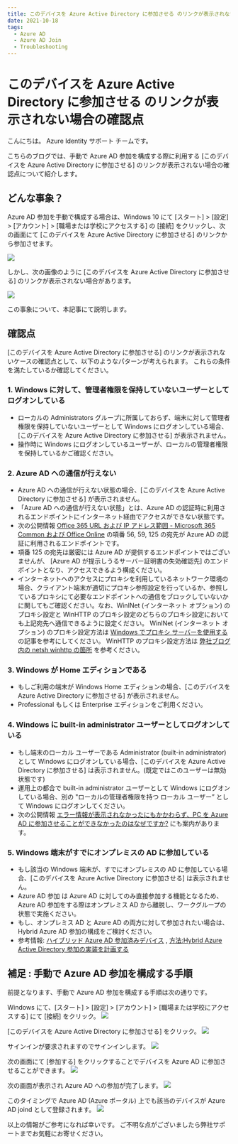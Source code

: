 ```yaml
---
title: このデバイスを Azure Active Directory に参加させる のリンクが表示されない場合の確認点
date: 2021-10-18
tags:
  - Azure AD
  - Azure AD Join
  - Troubleshooting
---
```

# このデバイスを Azure Active Directory に参加させる のリンクが表示されない場合の確認点

こんにちは。 Azure Identity サポート チームです。

こちらのブログでは、手動で Azure AD 参加を構成する際に利用する [このデバイスを Azure Active Directory に参加させる] のリンクが表示されない場合の確認点について紹介します。
<!-- more -->

## どんな事象？
Azure AD 参加を手動で構成する場合は、Windows 10 にて [スタート] > [設定] > [アカウント] > [職場または学校にアクセスする] の [接続] をクリックし、次の画面にて [このデバイスを Azure Active Directory に参加させる] のリンクから参加させます。

![](./aadj-link-is-not-displayed/screen1.png)

しかし、次の画像のように [このデバイスを Azure Active Directory に参加させる] のリンクが表示されない場合があります。

![](./aadj-link-is-not-displayed/screen2.png)

この事象について、本記事にて説明します。


## 確認点
 
[このデバイスを Azure Active Directory に参加させる] のリンクが表示されないケースの確認点として、以下のようなパターンが考えられます。
これらの条件を満たしているか確認してください。
 

### 1. Windows に対して、管理者権限を保持していないユーザーとしてログオンしている
   - ローカルの Administrators グループに所属しておらず、端末に対して管理者権限を保持していないユーザーとして Windows にログオンしている場合、[このデバイスを Azure Active Directory に参加させる] が表示されません。
   - 操作時に Windows にログオンしているユーザーが、ローカルの管理者権限を保持しているかご確認ください。


### 2. Azure AD への通信が行えない
   - Azure AD への通信が行えない状態の場合、[このデバイスを Azure Active Directory に参加させる] が表示されません。
   - 「Azure AD への通信が行えない状態」とは、Azure AD の認証時に利用されるエンドポイントにインターネット経由でアクセスができない状態です。
   - 次の公開情報  [Office 365 URL および IP アドレス範囲 - Microsoft 365 Common および Office Online](https://docs.microsoft.com/ja-jp/microsoft-365/enterprise/urls-and-ip-address-ranges?view=o365-worldwide#microsoft-365-common-and-office-online) の項番 56, 59, 125 の宛先が Azure AD の認証に利用されるエンドポイントです。
   - 項番 125 の宛先は厳密には Azure AD が提供するエンドポイントではございませんが、 [Azure AD が提示しうるサーバー証明書の失効確認先] のエンドポイントとなり、アクセスできるよう構成ください。
   - インターネットへのアクセスにプロキシを利用しているネットワーク環境の場合、クライアント端末が適切にプロキシ参照設定を行っているか、参照しているプロキシにて必要なエンドポイントへの通信をブロックしていないかに関してもご確認ください。なお、WinINet (インターネット オプション) のプロキシ設定と WinHTTP のプロキシ設定のどちらのプロキシ設定においても上記宛先へ通信できるように設定ください。
WinINet (インターネット オプション) のプロキシ設定方法は [Windows でプロキシ サーバーを使用する](https://support.microsoft.com/ja-jp/windows/windows-%E3%81%A7%E3%83%97%E3%83%AD%E3%82%AD%E3%82%B7-%E3%82%B5%E3%83%BC%E3%83%90%E3%83%BC%E3%82%92%E4%BD%BF%E7%94%A8%E3%81%99%E3%82%8B-03096c53-0554-4ffe-b6ab-8b1deee8dae1) の記事を参考にしてください。 WinHTTP のプロキシ設定方法は [弊社ブログ内の netsh winhttp の箇所](https://jpazureid.github.io/blog/azure-active-directory/troubleshoot-hybrid-azure-ad-join-managed/#1-3-HAADJ-%E3%81%AB%E5%BF%85%E8%A6%81%E3%81%AA-Azure-AD-%E3%81%AE%E3%82%A8%E3%83%B3%E3%83%89%E3%83%9D%E3%82%A4%E3%83%B3%E3%83%88%E3%81%B8%E3%82%A2%E3%82%AF%E3%82%BB%E3%82%B9%E3%81%A7%E3%81%8D%E3%81%A6%E3%81%84%E3%81%AA%E3%81%84) を参考ください。



### 3. Windows が Home エディションである
   - もしご利用の端末が Windows Home エディションの場合、[このデバイスを Azure Active Directory に参加させる] が表示されません。
   - Professional もしくは Enterprise エディションをご利用ください。


### 4. Windows に built-in administrator ユーザーとしてログオンしている
   - もし端末のローカル ユーザーである Administrator (built-in administrator) として Windows にログオンしている場合、[このデバイスを Azure Active Directory に参加させる] は表示されません。(既定ではこのユーザーは無効状態です)
   - 運用上の都合で built-in administrator ユーザーとして Windows にログオンしている場合、別の "ローカルの管理者権限を持つ ローカル ユーザー” として Windows にログオンしてください。
   - 次の公開情報 [エラー情報が表示されなかったにもかかわらず、PC を Azure AD に参加させることができなかったのはなぜですか?](https://docs.microsoft.com/ja-jp/azure/active-directory/devices/faq#----------------------pc---azure-ad-----------------------) にも案内があります。


### 5. Windows 端末がすでにオンプレミスの AD に参加している
   - もし該当の Windows 端末が、すでにオンプレミスの AD に参加している場合、[このデバイスを Azure Active Directory に参加させる]  は表示されません。
   - Azure AD 参加 は Azure AD に対してのみ直接参加する機能となるため、Azure AD 参加をする際はオンプレミス AD から離脱し、ワークグループの状態で実施ください。
   - もし、オンプレミス AD と Azure AD の両方に対して参加されたい場合は、Hybrid Azure AD 参加の構成をご検討ください。
   - 参考情報: [ハイブリッド Azure AD 参加済みデバイス](https://docs.microsoft.com/ja-jp/azure/active-directory/devices/concept-azure-ad-join-hybrid)
    , [方法:Hybrid Azure Active Directory 参加の実装を計画する](https://docs.microsoft.com/ja-jp/azure/active-directory/devices/hybrid-azuread-join-plan)


## 補足  :  手動で Azure AD 参加を構成する手順

前提となります、手動で Azure AD 参加を構成する手順は次の通りです。

Windows にて、[スタート] > [設定] > [アカウント] > [職場または学校にアクセスする] にて [接続] をクリック。
![](./aadj-link-is-not-displayed/joinaad1.png)


[このデバイスを Azure Active Directory に参加させる] をクリック。
![](./aadj-link-is-not-displayed/joinaad2.png)


サインインが要求されますのでサインインします。
![](./aadj-link-is-not-displayed/joinaad3.png)

次の画面にて [参加する] をクリックすることでデバイスを Azure AD に参加させることができます。
![](./aadj-link-is-not-displayed/joinaad4.png)

次の画面が表示され Azure AD への参加が完了します。
![](./aadj-link-is-not-displayed/joinaad5.png)

このタイミングで Azure AD (Azure ポータル) 上でも該当のデバイスが Azure AD joind として登録されます。
![](./aadj-link-is-not-displayed/joinaad6.png)


以上の情報がご参考になれば幸いです。
ご不明な点がございましたら弊社サポートまでお気軽にお寄せください。
